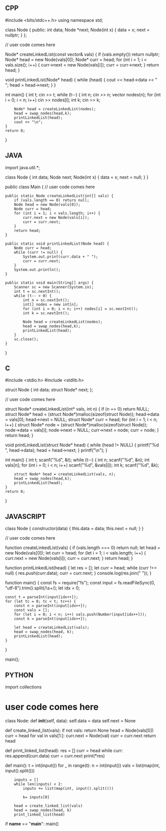 ## CPP

#include <bits/stdc++.h>
using namespace std;

class Node {
  public:
    int data;
    Node *next;
    Node(int x) {
        data = x;
        next = nullptr;
    }
};

// user code comes here

Node* createLinkedList(const vector<int>& vals) {
    if (vals.empty()) return nullptr;
    Node* head = new Node(vals[0]);
    Node* curr = head;
    for (int i = 1; i < vals.size(); i++) {
        curr->next = new Node(vals[i]);
        curr = curr->next;
    }
    return head;
}

void printLinkedList(Node* head) {
    while (head) {
        cout << head->data << " ";
        head = head->next;
    }
}

int main() {
    int t;
    cin >> t;
    while (t--) {
        int n;
        cin >> n;
        vector<int> nodes(n);
        for (int i = 0; i < n; i++) cin >> nodes[i];
        int k;
        cin >> k;

        Node* head = createLinkedList(nodes);
        head = swap_nodes(head,k);
        printLinkedList(head);
        cout << "\n";
    }
    return 0;
}


## JAVA

import java.util.*;

class Node {
    int data;
    Node next;
    Node(int x) {
        data = x;
        next = null;
    }
}

public class Main {
    // user code comes here

    public static Node createLinkedList(int[] vals) {
        if (vals.length == 0) return null;
        Node head = new Node(vals[0]);
        Node curr = head;
        for (int i = 1; i < vals.length; i++) {
            curr.next = new Node(vals[i]);
            curr = curr.next;
        }
        return head;
    }

    public static void printLinkedList(Node head) {
        Node curr = head;
        while (curr != null) {
            System.out.print(curr.data + " ");
            curr = curr.next;
        }
        System.out.println();
    }

    public static void main(String[] args) {
        Scanner sc = new Scanner(System.in);
        int t = sc.nextInt();
        while (t-- > 0) {
            int n = sc.nextInt();
            int[] nodes = new int[n];
            for (int i = 0; i < n; i++) nodes[i] = sc.nextInt();
            int k = sc.nextInt();

            Node head = createLinkedList(nodes);
            head = swap_nodes(head,k);
            printLinkedList(head);
        }
        sc.close();
    }
}


## C

#include <stdio.h>
#include <stdlib.h>

struct Node {
    int data;
    struct Node* next;
};

// user code comes here

struct Node* createLinkedList(int* vals, int n) {
    if (n == 0) return NULL;
    struct Node* head = (struct Node*)malloc(sizeof(struct Node));
    head->data = vals[0];
    head->next = NULL;
    struct Node* curr = head;
    for (int i = 1; i < n; i++) {
        struct Node* node = (struct Node*)malloc(sizeof(struct Node));
        node->data = vals[i];
        node->next = NULL;
        curr->next = node;
        curr = node;
    }
    return head;
}

void printLinkedList(struct Node* head) {
    while (head != NULL) {
        printf("%d ", head->data);
        head = head->next;
    }
    printf("\n");
}

int main() {
    int t;
    scanf("%d", &t);
    while (t--) {
        int n;
        scanf("%d", &n);
        int vals[n];
        for (int i = 0; i < n; i++) scanf("%d", &vals[i]);
        int k;
        scanf("%d", &k);

        struct Node* head = createLinkedList(vals, n);
        head = swap_nodes(head,k);
        printLinkedList(head);
    }
    return 0;
}


## JAVASCRIPT

class Node {
    constructor(data) {
        this.data = data;
        this.next = null;
    }
}

// user code comes here

function createLinkedList(vals) {
    if (vals.length === 0) return null;
    let head = new Node(vals[0]);
    let curr = head;
    for (let i = 1; i < vals.length; i++) {
        curr.next = new Node(vals[i]);
        curr = curr.next;
    }
    return head;
}

function printLinkedList(head) {
    let res = [];
    let curr = head;
    while (curr !== null) {
        res.push(curr.data);
        curr = curr.next;
    }
    console.log(res.join(" "));
}

function main() {
    const fs = require("fs");
    const input = fs.readFileSync(0, "utf-8").trim().split(/\s+/);
    let idx = 0;

    const t = parseInt(input[idx++]);
    for (let tc = 0; tc < t; tc++) {
        const n = parseInt(input[idx++]);
        const vals = [];
        for (let i = 0; i < n; i++) vals.push(Number(input[idx++]));
        const k = parseInt(input[idx++]);

        let head = createLinkedList(vals);
        head = swap_nodes(head, k);
        printLinkedList(head);
    }
}

main();


## PYTHON

import collections

# user code comes here

class Node:
    def __init__(self, data):
        self.data = data
        self.next = None

def create_linked_list(vals):
    if not vals: return None
    head = Node(vals[0])
    curr = head
    for val in vals[1:]:
        curr.next = Node(val)
        curr = curr.next
    return head

def print_linked_list(head):
    res = []
    curr = head
    while curr:
        res.append(curr.data)
        curr = curr.next
    print(*res)

def main():
    t = int(input())
    for _ in range(t):
        n = int(input())
        vals = list(map(int, input().split()))

        inputs = []
        while len(inputs) < 2:
            inputs += list(map(int, input().split()))

            k= inputs[0]

        head = create_linked_list(vals)
        head = swap_nodes(head, k)
        print_linked_list(head)

if __name__ == "__main__":
    main()
